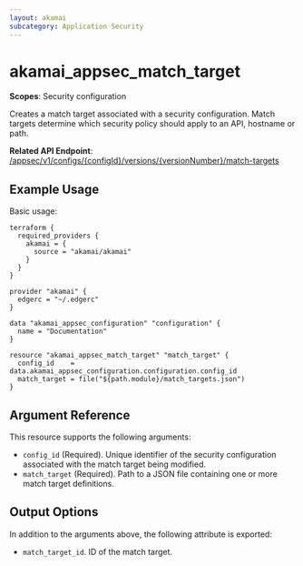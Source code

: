 ```yaml
---
layout: akamai
subcategory: Application Security
---
```


# akamai_appsec_match_target

**Scopes**: Security configuration

Creates a match target associated with a security configuration. Match targets determine which security policy should apply to an API, hostname or path.

**Related API Endpoint**: [/appsec/v1/configs/{configId}/versions/{versionNumber}/match-targets](https://techdocs.akamai.com/application-security/reference/post-match-targets)

## Example Usage

Basic usage:

```
terraform {
  required_providers {
    akamai = {
      source = "akamai/akamai"
    }
  }
}

provider "akamai" {
  edgerc = "~/.edgerc"
}

data "akamai_appsec_configuration" "configuration" {
  name = "Documentation"
}

resource "akamai_appsec_match_target" "match_target" {
  config_id    = data.akamai_appsec_configuration.configuration.config_id
  match_target = file("${path.module}/match_targets.json")
}
```

## Argument Reference

This resource supports the following arguments:

- `config_id` (Required). Unique identifier of the security configuration associated with the match target being modified.
- `match_target` (Required). Path to a JSON file containing one or more match target definitions. 

## Output Options

In addition to the arguments above, the following attribute is exported:

- `match_target_id`. ID of the match target.
